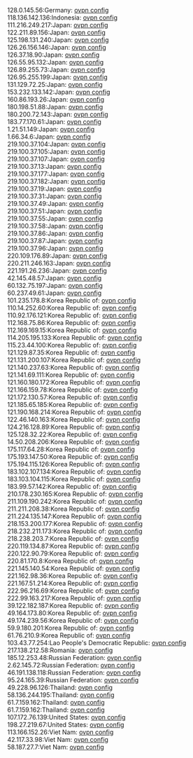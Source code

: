 128.0.145.56:Germany: [ovpn config](vpn/128_0_145_56.ovpn)  
118.136.142.136:Indonesia: [ovpn config](vpn/118_136_142_136.ovpn)  
111.216.249.217:Japan: [ovpn config](vpn/111_216_249_217.ovpn)  
122.211.89.156:Japan: [ovpn config](vpn/122_211_89_156.ovpn)  
125.198.131.240:Japan: [ovpn config](vpn/125_198_131_240.ovpn)  
126.26.156.146:Japan: [ovpn config](vpn/126_26_156_146.ovpn)  
126.37.18.90:Japan: [ovpn config](vpn/126_37_18_90.ovpn)  
126.55.95.132:Japan: [ovpn config](vpn/126_55_95_132.ovpn)  
126.89.255.73:Japan: [ovpn config](vpn/126_89_255_73.ovpn)  
126.95.255.199:Japan: [ovpn config](vpn/126_95_255_199.ovpn)  
131.129.72.25:Japan: [ovpn config](vpn/131_129_72_25.ovpn)  
153.232.133.142:Japan: [ovpn config](vpn/153_232_133_142.ovpn)  
160.86.193.26:Japan: [ovpn config](vpn/160_86_193_26.ovpn)  
180.198.51.88:Japan: [ovpn config](vpn/180_198_51_88.ovpn)  
180.200.72.143:Japan: [ovpn config](vpn/180_200_72_143.ovpn)  
183.77.170.61:Japan: [ovpn config](vpn/183_77_170_61.ovpn)  
1.21.51.149:Japan: [ovpn config](vpn/1_21_51_149.ovpn)  
1.66.34.6:Japan: [ovpn config](vpn/1_66_34_6.ovpn)  
219.100.37.104:Japan: [ovpn config](vpn/219_100_37_104.ovpn)  
219.100.37.105:Japan: [ovpn config](vpn/219_100_37_105.ovpn)  
219.100.37.107:Japan: [ovpn config](vpn/219_100_37_107.ovpn)  
219.100.37.13:Japan: [ovpn config](vpn/219_100_37_13.ovpn)  
219.100.37.177:Japan: [ovpn config](vpn/219_100_37_177.ovpn)  
219.100.37.182:Japan: [ovpn config](vpn/219_100_37_182.ovpn)  
219.100.37.19:Japan: [ovpn config](vpn/219_100_37_19.ovpn)  
219.100.37.31:Japan: [ovpn config](vpn/219_100_37_31.ovpn)  
219.100.37.49:Japan: [ovpn config](vpn/219_100_37_49.ovpn)  
219.100.37.51:Japan: [ovpn config](vpn/219_100_37_51.ovpn)  
219.100.37.55:Japan: [ovpn config](vpn/219_100_37_55.ovpn)  
219.100.37.58:Japan: [ovpn config](vpn/219_100_37_58.ovpn)  
219.100.37.86:Japan: [ovpn config](vpn/219_100_37_86.ovpn)  
219.100.37.87:Japan: [ovpn config](vpn/219_100_37_87.ovpn)  
219.100.37.96:Japan: [ovpn config](vpn/219_100_37_96.ovpn)  
220.109.176.89:Japan: [ovpn config](vpn/220_109_176_89.ovpn)  
220.211.246.163:Japan: [ovpn config](vpn/220_211_246_163.ovpn)  
221.191.26.236:Japan: [ovpn config](vpn/221_191_26_236.ovpn)  
42.145.48.57:Japan: [ovpn config](vpn/42_145_48_57.ovpn)  
60.132.75.197:Japan: [ovpn config](vpn/60_132_75_197.ovpn)  
60.237.49.61:Japan: [ovpn config](vpn/60_237_49_61.ovpn)  
101.235.178.8:Korea Republic of: [ovpn config](vpn/101_235_178_8.ovpn)  
110.14.252.60:Korea Republic of: [ovpn config](vpn/110_14_252_60.ovpn)  
110.92.176.121:Korea Republic of: [ovpn config](vpn/110_92_176_121.ovpn)  
112.168.75.86:Korea Republic of: [ovpn config](vpn/112_168_75_86.ovpn)  
112.169.169.15:Korea Republic of: [ovpn config](vpn/112_169_169_15.ovpn)  
114.205.195.133:Korea Republic of: [ovpn config](vpn/114_205_195_133.ovpn)  
115.23.44.100:Korea Republic of: [ovpn config](vpn/115_23_44_100.ovpn)  
121.129.87.35:Korea Republic of: [ovpn config](vpn/121_129_87_35.ovpn)  
121.131.200.107:Korea Republic of: [ovpn config](vpn/121_131_200_107.ovpn)  
121.140.237.63:Korea Republic of: [ovpn config](vpn/121_140_237_63.ovpn)  
121.141.69.111:Korea Republic of: [ovpn config](vpn/121_141_69_111.ovpn)  
121.160.180.172:Korea Republic of: [ovpn config](vpn/121_160_180_172.ovpn)  
121.166.159.78:Korea Republic of: [ovpn config](vpn/121_166_159_78.ovpn)  
121.172.130.57:Korea Republic of: [ovpn config](vpn/121_172_130_57.ovpn)  
121.185.65.185:Korea Republic of: [ovpn config](vpn/121_185_65_185.ovpn)  
121.190.168.214:Korea Republic of: [ovpn config](vpn/121_190_168_214.ovpn)  
122.46.140.163:Korea Republic of: [ovpn config](vpn/122_46_140_163.ovpn)  
124.216.128.89:Korea Republic of: [ovpn config](vpn/124_216_128_89.ovpn)  
125.128.32.22:Korea Republic of: [ovpn config](vpn/125_128_32_22.ovpn)  
14.50.208.206:Korea Republic of: [ovpn config](vpn/14_50_208_206.ovpn)  
175.117.64.28:Korea Republic of: [ovpn config](vpn/175_117_64_28.ovpn)  
175.193.147.50:Korea Republic of: [ovpn config](vpn/175_193_147_50.ovpn)  
175.194.115.126:Korea Republic of: [ovpn config](vpn/175_194_115_126.ovpn)  
183.102.107.134:Korea Republic of: [ovpn config](vpn/183_102_107_134.ovpn)  
183.103.104.115:Korea Republic of: [ovpn config](vpn/183_103_104_115.ovpn)  
183.99.57.142:Korea Republic of: [ovpn config](vpn/183_99_57_142.ovpn)  
210.178.230.165:Korea Republic of: [ovpn config](vpn/210_178_230_165.ovpn)  
211.109.190.242:Korea Republic of: [ovpn config](vpn/211_109_190_242.ovpn)  
211.211.208.38:Korea Republic of: [ovpn config](vpn/211_211_208_38.ovpn)  
211.224.135.147:Korea Republic of: [ovpn config](vpn/211_224_135_147.ovpn)  
218.153.200.177:Korea Republic of: [ovpn config](vpn/218_153_200_177.ovpn)  
218.232.211.173:Korea Republic of: [ovpn config](vpn/218_232_211_173.ovpn)  
218.238.203.7:Korea Republic of: [ovpn config](vpn/218_238_203_7.ovpn)  
220.119.134.87:Korea Republic of: [ovpn config](vpn/220_119_134_87.ovpn)  
220.122.90.79:Korea Republic of: [ovpn config](vpn/220_122_90_79.ovpn)  
220.81.170.8:Korea Republic of: [ovpn config](vpn/220_81_170_8.ovpn)  
221.145.140.54:Korea Republic of: [ovpn config](vpn/221_145_140_54.ovpn)  
221.162.98.36:Korea Republic of: [ovpn config](vpn/221_162_98_36.ovpn)  
221.167.51.214:Korea Republic of: [ovpn config](vpn/221_167_51_214.ovpn)  
222.96.216.69:Korea Republic of: [ovpn config](vpn/222_96_216_69.ovpn)  
222.99.163.217:Korea Republic of: [ovpn config](vpn/222_99_163_217.ovpn)  
39.122.182.187:Korea Republic of: [ovpn config](vpn/39_122_182_187.ovpn)  
49.164.173.80:Korea Republic of: [ovpn config](vpn/49_164_173_80.ovpn)  
49.174.239.56:Korea Republic of: [ovpn config](vpn/49_174_239_56.ovpn)  
59.9.180.201:Korea Republic of: [ovpn config](vpn/59_9_180_201.ovpn)  
61.76.210.9:Korea Republic of: [ovpn config](vpn/61_76_210_9.ovpn)  
103.43.77.254:Lao People's Democratic Republic: [ovpn config](vpn/103_43_77_254.ovpn)  
217.138.212.58:Romania: [ovpn config](vpn/217_138_212_58.ovpn)  
185.12.253.48:Russian Federation: [ovpn config](vpn/185_12_253_48.ovpn)  
2.62.145.72:Russian Federation: [ovpn config](vpn/2_62_145_72.ovpn)  
46.191.138.118:Russian Federation: [ovpn config](vpn/46_191_138_118.ovpn)  
95.24.165.39:Russian Federation: [ovpn config](vpn/95_24_165_39.ovpn)  
49.228.96.126:Thailand: [ovpn config](vpn/49_228_96_126.ovpn)  
58.136.244.195:Thailand: [ovpn config](vpn/58_136_244_195.ovpn)  
61.7.159.162:Thailand: [ovpn config](vpn/61_7_159_162.ovpn)  
61.7.159.162:Thailand: [ovpn config](vpn/61_7_159_162.ovpn)  
107.172.76.139:United States: [ovpn config](vpn/107_172_76_139.ovpn)  
198.27.219.67:United States: [ovpn config](vpn/198_27_219_67.ovpn)  
113.166.152.26:Viet Nam: [ovpn config](vpn/113_166_152_26.ovpn)  
42.117.33.98:Viet Nam: [ovpn config](vpn/42_117_33_98.ovpn)  
58.187.27.7:Viet Nam: [ovpn config](vpn/58_187_27_7.ovpn)  
